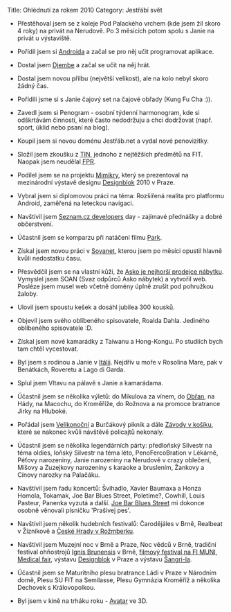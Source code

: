 Title: Ohlédnutí za rokem 2010
Category: Jestřábí svět

-   Přestěhoval jsem se z koleje Pod Palackého vrchem (kde jsem žil
    skoro 4 roky) na privát na Nerudově. Po 3 měsících potom spolu s
    Janie na privát u výstaviště.

-   Pořídil jsem si [Androida](http://www.android.com/) a začal se pro něj učit programovat
    aplikace.

-   Dostal jsem [Djembe](http://irokodjembe.com/bubny.htm) a začal se učit na něj hrát.

-   Dostal jsem novou přilbu (největší velikost), ale na kolo nebyl
    skoro žádný čas.

-   Pořídili jsme si s Janie čajový set na čajové obřady (Kung Fu Cha
    :)).

-   Zavedl jsem si Penogram - osobní týdenní harmonogram, kde si
    odškrtávám činnosti, které často nedodržuju a chci dodržovat (např.
    sport, úklid nebo psaní na blog).

-   Koupil jsem si novou doménu Jestřáb.net a vydal nové penovizitky.

-   Složil jsem zkoušku z
    <abbr title="Teoretická informatika">TIN</abbr>, jednoho z
    nejtěžších předmětů na FIT. Naopak jsem neudělal
    <abbr title="Funkcionální a logické programování">FPR</abbr>.

-   Podílel jsem se na projektu [Mimikry]({filename}2011-01-04_projekt-mimikry.md), který se prezentoval na
    mezinárodní výstavě designu [Designblok](http://www.designblok.cz) 2010 v Praze.

-   Vybral jsem si diplomovou práci na téma: Rozšířená realita pro
    platformu Android, zaměřená na leteckou navigaci.

-   Navštívil jsem [Seznam.cz developers](http://vyvojari.seznam.cz) day - zajímavé přednášky a
    dobré občerstvení.

-   Účastnil jsem se komparzu při natáčení filmu [Park](http://www.facebook.com/pages/Nezavisly-film-Park/101182066605462).

-   Získal jsem novou práci v [Sovanet](http://www.sovanet.cz/), kterou jsem po měsíci opustil
    hlavně kvůli nedostatku času.

-   Přesvědčil jsem se na vlastní kůži, že [Asko je nejhorší prodejce nábytku](http://www.nejnabytek.cz/asko/). Vymyslel jsem SOAN (Svaz odpůrců Asko nábytek) a
    vytvořil web. Posléze jsem musel web včetně domény úplně zrušit pod
    pohružkou žaloby.

-   Ulovil jsem spoustu kešek a dosáhl jubilea 300 kousků.

-   Objevil jsem svého oblíbeného spisovatele, Roalda Dahla. Jediného
    oblíbeného spisovatele :D.

-   Získal jsem nové kamarádky z Taiwanu a Hong-Kongu. Po studiích bych
    tam chtěl vycestovat.

-   Byl jsem s rodinou a Janie v [Itálii](http://janie.8bit.cz/prazdniny-v-italii/). Nejdřív u moře v Rosolina
    Mare, pak v Benátkách, Roveretu a Lago di Garda.

-   Splul jsem Vltavu na pálavě s Janie a kamarádama.

-   Účastnil jsem se několika výletů: do Mikulova za vínem, do
    [Obřan](http://janie.8bit.cz/mezinarodni-vylet-do-obran/), na Hády, na Macochu, do Kroměříže, do Rožnova a na
    promoce bratrance Jirky na Hluboké.

-   Pořádal jsem [Velikonoční](http://janie.8bit.cz/velikonocni-piknik-v-luzankach-vol-2/) a Burčákový piknik a dále [Závody v košíku]({filename}2010-04-03_zavody-v-kosiku.md), které se nakonec kvůli návštěvě policajtů nekonaly.

-   Účastnil jsem se několika legendárních párty: předloňský Silvestr na
    téma oldies, loňský Silvestr na téma léto, PenoFercoBration v
    Lékárně, Péťovy narozeniny, Janie narozeniny na Nerudově v crazy
    oblečení, Míšovy a Zuzejkovy narozeniny s karaoke a bruslením,
    Žankovy a Cínovy narozky na Palačáku.

-   Navštívil jsem řadu koncertů: Švihadlo, Xavier Baumaxa a Honza
    Homola, Tokamak, Joe Bar Blues Street, Poletíme?, Cowhill, Louis
    Pasteur, Panenka vyzutá a další. [Joe Bar Blues Street](http://janie.8bit.cz/joe-bar-blues-street-stara-pekarna-brno-2-9-2010/) mi dokonce
    osobně věnovali písničku 'Prašivej pes'.

-   Navštívil jsem několik hudebních festivalů: Čarodějáles v Brně,
    Realbeat v Žízníkově a [České Hrady v Rožmberku](http://janie.8bit.cz/ceske-hrady-cz-rozmberk-nad-vltavou-30-31-7/).

-   Navštívil jsem Muzejní noc v Brně a Praze, Noc vědců v Brně,
    tradiční festival ohňostrojů [Ignis Brunensis](http://www.ignisbrunensis.cz/) v Brně, [filmový
    festival na FI MUNI](http://festival.fi.muni.cz/), [Medical fair](http://janie.8bit.cz/medical-fair-19-22-10-brno/), výstavu [Designblok](http://janie.8bit.cz/designblok-praha-5-10-10-2010/) v
    Praze a výstavu [Šangri-la]({filename}2010-11-13_sangri-la.md).

-   Účastnil jsem se Maturitního plesu bratrance Ládi v Praze v Národním
    domě, Plesu SU FIT na Semilasse, Plesu Gymnázia Kroměříž a několika
    Dechovek s Královopolkou.

-   Byl jsem v kině na trháku roku - [Avatar](http://www.csfd.cz/film/228329-avatar/) ve 3D.
